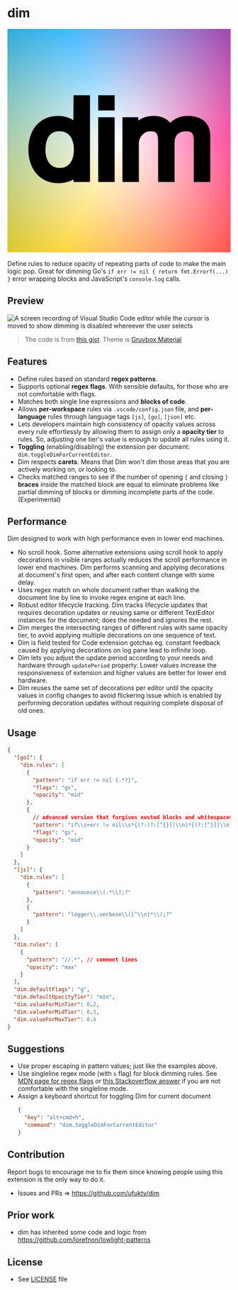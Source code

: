 # dim

![extension icon](media/icon.png)

Define rules to reduce opacity of repeating parts of code to make the main logic pop. Great for dimming Go's `if err != nil { return fmt.Errorf(...) }` error wrapping blocks and JavaScript's `console.log` calls.

## Preview

![A screen recording of Visual Studio Code editor while the cursor is moved to show dimming is disabled whereever the user selects](/media/carets.sepsol.gif)

> The code is from [this gist](https://gist.github.com/sepsol/af5d1252d7d5f029904100d802a8eaaf). Theme is [Gruvbox Material](https://github.com/sainnhe/gruvbox-material)

## Features

- Define rules based on standard **regex patterns**.
- Supports optional **regex flags**. With sensible defaults, for those who are not comfortable with flags.
- Matches both single line expressions and **blocks of code**.
- Allows **per-workspace** rules via `.vscode/config.json` file, and **per-language** rules through language tags `[js]`, `[go]`, `[json]` etc.
- Lets developers maintain high consistency of opacity values across every rule effortlessly by allowing them to assign only a **opacity tier** to rules. So, adjusting one tier's value is enough to update all rules using it.
- **Toggling** (enabling/disabling) the extension per document: `dim.toggleDimForCurrentEditor`.
- Dim respects **carets**. Means that Dim won't dim those areas that you are actively working on, or looking to.
- Checks matched ranges to see if the number of opening `{` and closing `}` **braces** inside the matched block are equal to eliminate problems like partial dimming of blocks or dimming incomplete parts of the code. (Experimental)

## Performance

Dim designed to work with high performance even in lower end machines.

- No scroll hook. Some alternative extensions using scroll hook to apply decorations in visible ranges actually reduces the scroll performance in lower end machines. Dim performs scanning and applying decorations at document's first open, and after each content change with some delay.
- Uses regex match on whole document rather than walking the document line by line to invoke regex engine at each line.
- Robust editor lifecycle tracking. Dim tracks lifecycle updates that requires decoration updates or reusing same or different TextEditor instances for the document; does the needed and ignores the rest.
- Dim merges the intersecting ranges of different rules with same opacity tier, to avoid applying multiple decorations on one sequence of text.
- Dim is field tested for Code extension gotchas eg. constant feedback caused by applying decorations on log pane lead to infinite loop.
- Dim lets you adjust the update period according to your needs and hardware through `updatePeriod` property. Lower values increase the responsiveness of extension and higher values are better for lower end hardware.
- Dim reuses the same set of decorations per editor until the opacity values in config changes to avoid flickering issue which is enabled by performing decoration updates without requiring complete disposal of old ones.

## Usage

```json
{
  "[go]": {
    "dim.rules": [
      {
        "pattern": "if err != nil {.*?}",
        "flags": "gs",
        "opacity": "mid"
      },
      {
        // advanced version that forgives nested blocks and whitespaces
        "pattern": "if\\s+err != nil\\s*{(?:(?:[^{}]|\\n)*{(?:[^}]|\\n)*})?(?:[^}]|\\n)*}",
        "flags": "gs",
        "opacity": "mid"
      }
    ]
  },
  "[js]": {
    "dim.rules": [
      {
        "pattern": "announce\\(.*\\);?"
      },
      {
        "pattern": "logger\\.verbose\\([^\\n]*\\);?"
      }
    ]
  },
  "dim.rules": [
    {
      "pattern": "//.*", // comment lines
      "opacity": "max"
    }
  ],
  "dim.defaultFlags": "g",
  "dim.defaultOpacityTier": "min",
  "dim.valueForMinTier": 0.2,
  "dim.valueForMidTier": 0.3,
  "dim.valueForMaxTier": 0.4
}
```

## Suggestions

- Use proper escaping in pattern values; just like the examples above.
- Use singleline regex mode (with `s` flag) for block dimming rules. See [MDN page for regex flags](https://developer.mozilla.org/en-US/docs/Web/JavaScript/Guide/Regular_expressions#advanced_searching_with_flags) or [this Stackoverflow answer](https://stackoverflow.com/questions/918806/difference-between-regular-expression-modifiers-or-flags-m-and-s) if you are not comfortable with the singleline mode.
- Assign a keyboard shortcut for toggling Dim for current document
  ```json
  {
    "key": "alt+cmd+h",
    "command": "dim.toggleDimForCurrentEditor"
  }
  ```

## Contribution

Report bugs to encourage me to fix them since knowing people using this extension is the only way to do it.

- Issues and PRs => https://github.com/ufukty/dim

## Prior work

- dim has inherited some code and logic from https://github.com/lorefnon/lowlight-patterns

## License

- See [LICENSE](LICENSE) file
